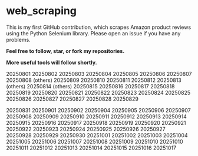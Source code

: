 # web_scraping
This is my first GitHub contribution, which scrapes Amazon product reviews using the Python Selenium library.
Please open an issue if you have any problems.

**Feel free to follow, star, or fork my repositories.**

**More useful tools will follow shortly.**

20250801
20250802
20250803
20250804
20250805
20250806
20250807
20250808 (others)
20250809
20250810
20250811
20250812
20250813 (others)
20250814 (others)
20250815
20250816
20250817
20250818
20250819
20250820
20250821
20250822
20250823
20250824
20250825
20250826
20250827
20250827
20250828
20250829
 
20250831
20250901
20250902
20250904
20250905
20250906
20250907
20250908
20250909
20250910
20250911
20250912
20250913
20250914
20250915
20250916
20250917
20250918
20250919
20250920
20250921
20250922
20250923
20250924
20250925
20250926
20250927
20250928
20250929
20250930
20251001
20251002
20251003
20251004
20251005
20251006
20251007
20251008
20251009
20251010
20251010
20251011
20251012
20251013
20251014
20251015
20251016
20251017
